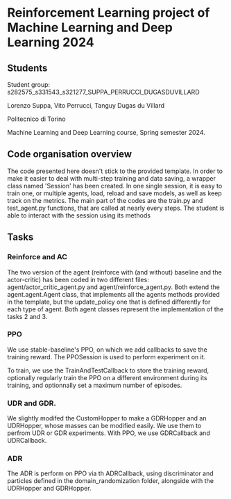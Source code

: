 # Reinforcement Learning project of Machine Learning and Deep Learning 2024

## Students

Student group:
s282575_s331543_s321277_SUPPA_PERRUCCI_DUGASDUVILLARD

Lorenzo Suppa, Vito Perrucci, Tanguy Dugas du Villard

Politecnico di Torino

Machine Learning and Deep Learning course, Spring semester 2024.

## Code organisation overview

The code presented here doesn't stick to the provided template. In order to make it easier to deal with multi-step training and data saving, a wrapper class named 'Session' has been created.
In one single session, it is easy to train one, or multiple agents, load, reload and save models, as well as keep track on the metrics. The main part of the codes are the train.py and test_agent.py functions, that are called at nearly every steps. The student is able to interact with the session using its methods

## Tasks

### Reinforce and AC

The two version of the agent (reinforce with (and without) baseline and the actor-critic) has been coded in two different files: agent/actor_critic_agent.py and agent/reinforce_agent.py. Both extend the agent.agent.Agent class, that implements all the agents methods provided in the template, but the update_policy one that is defined differently for each type of agent. Both agent classes represent the implementation of the tasks 2 and 3.

### PPO

We use stable-baseline's PPO, on which we add callbacks to save the training reward. The PPOSession is used to perform experiment on it.

To train, we use the TrainAndTestCallback to store the training reward, optionally regularly train the PPO on a different environment during its training, and optionnally set a maximum number of episodes.

### UDR and GDR.

We slightly modifed the CustomHopper to make a GDRHopper and an UDRHopper, whose masses can be modified easily. We use them to perfrom UDR or GDR experiments. With PPO, we use GDRCallback and UDRCallback.

### ADR

The ADR is perform on PPO via th ADRCallback, using discriminator and particles defined in the domain_randomization folder, alongside with the UDRHopper and GDRHopper.
